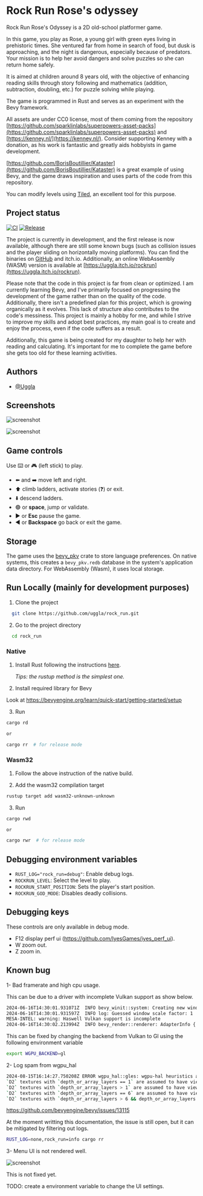 # Rock Run Rose's odyssey

Rock Run Rose's Odyssey is a 2D old-school platformer game.

In this game, you play as Rose, a young girl with green eyes living in
prehistoric times. She ventured far from home in search of food, but
dusk is approaching, and the night is dangerous, especially because of
predators. Your mission is to help her avoid dangers and solve puzzles so
she can return home safely.

It is aimed at children around 8 years old, with the objective of enhancing
reading skills through story following and mathematics (addition, subtraction,
doubling, etc.) for puzzle solving while playing.

The game is programmed in Rust and serves as an experiment with the Bevy
framework.

All assets are under CC0 license, most of them coming from the repository
[https://github.com/sparklinlabs/superpowers-asset-packs](https://github.com/sparklinlabs/superpowers-asset-packs)
and [https://kenney.nl/](https://kenney.nl/).
Consider supporting Kenney with a donation, as his work is fantastic and
greatly aids hobbyists in game development.

[https://github.com/BorisBoutillier/Kataster](https://github.com/BorisBoutillier/Kataster)
is a great example of using Bevy, and the game draws inspiration and uses
parts of the code from this repository.

You can modify levels using [Tiled](https://www.mapeditor.org/), an excellent tool for this purpose.

## Project status

[![CI](https://github.com/uggla/rock_run/actions/workflows/ci.yaml/badge.svg)](https://github.com/uggla/rock_run/actions/workflows/ci.yaml)
[![Release](https://github.com/uggla/rock_run/actions/workflows/release.yaml/badge.svg)](https://github.com/uggla/rock_run/actions/workflows/release.yaml)

The project is currently in development, and the first release is now
available, although there are still some known bugs (such as collision
issues and the player sliding on horizontally moving platforms). You
can find the binaries on [GitHub](https://github.com/uggla/rock_run) and
itch.io. Additionally, an online WebAssembly (WASM) version is available at
[https://uggla.itch.io/rockrun](https://uggla.itch.io/rockrun).

Please note that the code in this project is far from clean or
optimized. I am currently learning Bevy, and I've primarily focused
on progressing the development of the game rather than on the quality
of the code. Additionally, there isn't a predefined plan for this
project, which is growing organically as it evolves. This lack of
structure also contributes to the code's messiness. This project is
mainly a hobby for me, and while I strive to improve my skills and
adopt best practices, my main goal is to create and enjoy the process,
even if the code suffers as a result.

Additionally, this game is being created for my daughter to help her with
reading and calculating. It's important for me to complete the game before
she gets too old for these learning activities.

## Authors

- [@Uggla](https://www.github.com/Uggla)

## Screenshots

![screenshot](images/screenshot-01.png)

![screenshot](images/screenshot-02.png)

## Game controls

Use ⌨️ or 🎮 (left stick) to play.

- ⬅️ and ➡️ move left and right.
- ⬆️ climb ladders, activate stories (❓️) or exit.
- ⬇️ descend ladders.
- 🟢 or **space**, jump or validate.
- ▶️ or **Esc** pause the game.
- ◀️ or **Backspace** go back or exit the game.

## Storage

The game uses the [bevy_pkv](https://docs.rs/bevy_pkv/0.11.1/bevy_pkv)
crate to store language preferences. On native systems, this creates a
`bevy_pkv.redb` database in the system's application data directory. For
WebAssembly (Wasm), it uses local storage.

## Run Locally (mainly for development purposes)

1. Clone the project

```bash
  git clone https://github.com/uggla/rock_run.git
```

2. Go to the project directory

```bash
  cd rock_run
```

### Native

1. Install Rust following the instructions [here](https://www.rust-lang.org/fr/learn/get-started).

   _Tips: the rustup method is the simplest one._

2. Install required library for Bevy

Look at https://bevyengine.org/learn/quick-start/getting-started/setup

3. Run

```bash
cargo rd

or

cargo rr  # for release mode
```

### Wasm32

1. Follow the above instruction of the native build.

2. Add the wasm32 compilation target

```bash
rustup target add wasm32-unknown-unknown
```

3. Run

```bash
cargo rwd

or

cargo rwr  # for release mode
```

## Debugging environment variables

- `RUST_LOG="rock_run=debug"`: Enable debug logs.
- `ROCKRUN_LEVEL`: Select the level to play.
- `ROCKRUN_START_POSITION`: Sets the player's start position.
- `ROCKRUN_GOD_MODE`: Disables deadly collisions.

## Debugging keys

These controls are only available in debug mode.

- F12 display perf ui (https://github.com/IyesGames/iyes_perf_ui).
- W zoom out.
- Z zoom in.

## Known bug

1- Bad framerate and high cpu usage.

This can be due to a driver with incomplete Vulkan support as show below.

```bash
2024-06-16T14:30:01.931071Z  INFO bevy_winit::system: Creating new window "RockRun: Rose's Odyssey" (0v1)
2024-06-16T14:30:01.931597Z  INFO log: Guessed window scale factor: 1
MESA-INTEL: warning: Haswell Vulkan support is incomplete
2024-06-16T14:30:02.213994Z  INFO bevy_render::renderer: AdapterInfo { name: "llvmpipe (LLVM 18.1.6, 256 bits)", vendor: 65541, device: 0, device_type: Cpu, driver: "llvmpipe", driver_info: "Mesa 24.1.1 (LLVM 18.1.6)", backend: Vulkan }
```

This can be fixed by changing the backend from Vulkan to Gl using the following environment variable

```bash
export WGPU_BACKEND=gl
```

2- Log spam from wgpu_hal

```bash
2024-08-15T16:14:27.750208Z ERROR wgpu_hal::gles: wgpu-hal heuristics assumed that the view dimension will be equal to `Cube` rather than `CubeArray`.
`D2` textures with `depth_or_array_layers == 1` are assumed to have view dimension `D2`
`D2` textures with `depth_or_array_layers > 1` are assumed to have view dimension `D2Array`
`D2` textures with `depth_or_array_layers == 6` are assumed to have view dimension `Cube`
`D2` textures with `depth_or_array_layers > 6 && depth_or_array_layers % 6 == 0` are assumed to have view dimension `CubeArray`
```

https://github.com/bevyengine/bevy/issues/13115

At the moment writting this documentation, the issue is still open, but it can be mitigated by filtering out logs.

```bash
RUST_LOG=none,rock_run=info cargo rr
```

3- Menu UI is not rendered well.

![screenshot](images/menu-failure-01.png)

This is not fixed yet.

TODO: create a environment variable to change the UI settings.
